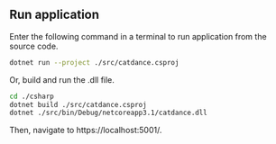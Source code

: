 ## Run application
Enter the following command in a terminal to run application from the source code.

```bash
dotnet run --project ./src/catdance.csproj
```


Or, build and run the .dll file.

```bash
cd ./csharp
dotnet build ./src/catdance.csproj
dotnet ./src/bin/Debug/netcoreapp3.1/catdance.dll
```

Then, navigate to https://localhost:5001/.

